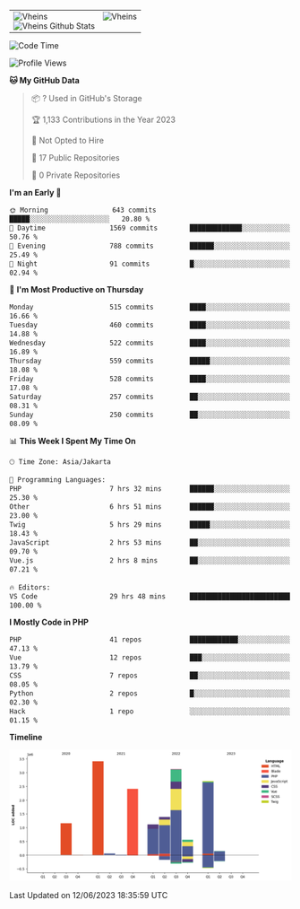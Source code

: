 <table>
  <tr>
    <td valign="top">
      <img src="https://github-readme-streak-stats.herokuapp.com/?user=Vheins&" alt="Vheins" /><br/>
      <img src="https://github-readme-stats.vercel.app/api?username=vheins&count_private=true&show_icons=true" alt="Vheins Github Stats">
    </td>
    <td valign="top">
      <img src="https://github-readme-stats.vercel.app/api/top-langs/?username=Vheins&count_private=true" alt="Vheins" /><br/>
    </td>
  </tr>
</table>

<!--START_SECTION:waka-->
![Code Time](http://img.shields.io/badge/Code%20Time-281%20hrs%2045%20mins-blue)

![Profile Views](http://img.shields.io/badge/Profile%20Views-0-blue)

**🐱 My GitHub Data** 

> 📦 ? Used in GitHub's Storage 
 > 
> 🏆 1,133 Contributions in the Year 2023
 > 
> 🚫 Not Opted to Hire
 > 
> 📜 17 Public Repositories 
 > 
> 🔑 0 Private Repositories 
 > 
**I'm an Early 🐤** 

```text
🌞 Morning                643 commits         █████░░░░░░░░░░░░░░░░░░░░   20.80 % 
🌆 Daytime                1569 commits        █████████████░░░░░░░░░░░░   50.76 % 
🌃 Evening                788 commits         ██████░░░░░░░░░░░░░░░░░░░   25.49 % 
🌙 Night                  91 commits          █░░░░░░░░░░░░░░░░░░░░░░░░   02.94 % 
```
📅 **I'm Most Productive on Thursday** 

```text
Monday                   515 commits         ████░░░░░░░░░░░░░░░░░░░░░   16.66 % 
Tuesday                  460 commits         ████░░░░░░░░░░░░░░░░░░░░░   14.88 % 
Wednesday                522 commits         ████░░░░░░░░░░░░░░░░░░░░░   16.89 % 
Thursday                 559 commits         █████░░░░░░░░░░░░░░░░░░░░   18.08 % 
Friday                   528 commits         ████░░░░░░░░░░░░░░░░░░░░░   17.08 % 
Saturday                 257 commits         ██░░░░░░░░░░░░░░░░░░░░░░░   08.31 % 
Sunday                   250 commits         ██░░░░░░░░░░░░░░░░░░░░░░░   08.09 % 
```


📊 **This Week I Spent My Time On** 

```text
🕑︎ Time Zone: Asia/Jakarta

💬 Programming Languages: 
PHP                      7 hrs 32 mins       ██████░░░░░░░░░░░░░░░░░░░   25.30 % 
Other                    6 hrs 51 mins       ██████░░░░░░░░░░░░░░░░░░░   23.00 % 
Twig                     5 hrs 29 mins       █████░░░░░░░░░░░░░░░░░░░░   18.43 % 
JavaScript               2 hrs 53 mins       ██░░░░░░░░░░░░░░░░░░░░░░░   09.70 % 
Vue.js                   2 hrs 8 mins        ██░░░░░░░░░░░░░░░░░░░░░░░   07.21 % 

🔥 Editors: 
VS Code                  29 hrs 48 mins      █████████████████████████   100.00 % 
```

**I Mostly Code in PHP** 

```text
PHP                      41 repos            ████████████░░░░░░░░░░░░░   47.13 % 
Vue                      12 repos            ███░░░░░░░░░░░░░░░░░░░░░░   13.79 % 
CSS                      7 repos             ██░░░░░░░░░░░░░░░░░░░░░░░   08.05 % 
Python                   2 repos             █░░░░░░░░░░░░░░░░░░░░░░░░   02.30 % 
Hack                     1 repo              ░░░░░░░░░░░░░░░░░░░░░░░░░   01.15 % 
```



**Timeline**

![Lines of Code chart](https://raw.githubusercontent.com/vheins/vheins/main/assets/bar_graph.png)


 Last Updated on 12/06/2023 18:35:59 UTC
<!--END_SECTION:waka-->
